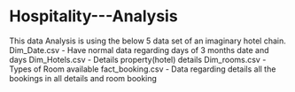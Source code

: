 # Hospitality---Analysis
This data Analysis is using the below 5 data set of an imaginary hotel chain. Dim_Date.csv - Have normal data regarding days of 3 months date and days Dim_Hotels.csv - Details property(hotel) details Dim_rooms.csv - Types of Room available fact_booking.csv - Data regarding details all the bookings in all details and room booking
